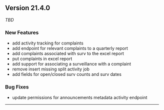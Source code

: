 ## Version 21.4.0
_TBD_

### New Features
* add activity tracking for complaints
* add endpoint for relevant complaints to a quarterly report
* add complaints associated with surv to the excel report
* put complaints in excel report
* add support for associating a surveillance with a complaint
* remove insert missing split activity job
* add fields for open/closed surv counts and surv dates

### Bug Fixes
* update permissions for announcements metadata activity endpoint

---

